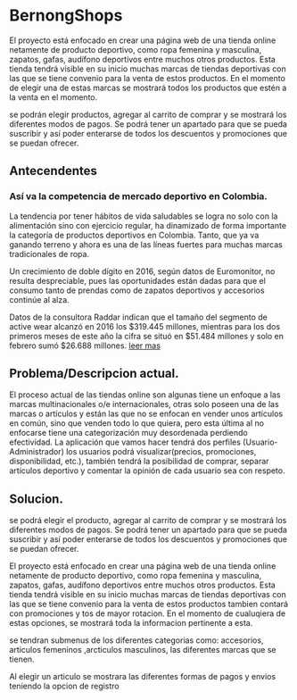 # BernongShops


 El proyecto está enfocado en crear una página web de una tienda online netamente de producto deportivo, como ropa femenina y masculina, zapatos, gafas, audífono deportivos entre  muchos otros productos. Esta tienda tendrá visible en su inicio muchas marcas de tiendas deportivas con las que se tiene convenio para la venta de estos productos. En el momento de elegir una de estas marcas se mostrará todos los productos que estén a la venta en el momento. 

se podrán elegir productos, agregar al carrito de comprar y se mostrará los diferentes modos de pagos. Se podrá tener  un apartado para que se pueda suscribir y así poder enterarse de todos los descuentos y promociones que se puedan ofrecer.


## Antecendentes 


### Así va la competencia de mercado deportivo en Colombia.

La tendencia por tener hábitos de vida saludables se logra no solo con la alimentación sino con ejercicio regular, ha dinamizado de forma importante la categoría de productos deportivos en Colombia. Tanto, que ya va ganando terreno y ahora es una de las líneas fuertes para muchas marcas tradicionales de ropa.

Un crecimiento de doble dígito en 2016, según datos de Euromonitor, no resulta despreciable, pues las oportunidades están dadas para que el consumo tanto de prendas como de zapatos deportivos y accesorios continúe al alza.

Datos de la consultora Raddar indican que el tamaño del segmento de active wear alcanzó en 2016 los $319.445 millones, mientras para los dos primeros meses de este año la cifra se situó en $51.484 millones y solo en febrero sumó $26.688 millones. [leer mas]

[leer mas]: https://www.dinero.com/edicion-impresa/negocios/articulo/mercado-de-ropa-deportiva-competencia-en-colombia/243945



## Problema/Descripcion actual.

El proceso actual de las tiendas online son algunas tiene un enfoque a las marcas multinacionales o/e internacionales, otras solo poseen una de las marcas o artículos y están las que no se enfocan en vender unos artículos en común, sino que venden todo lo que quiera, pero esta última al no enfocarse tiene una categorización muy desordenada perdiendo efectividad. La aplicación que vamos hacer tendrá dos perfiles (Usuario-Administrador) los usuarios podrá visualizar(precios, promociones, disponibilidad, etc.), también tendrá la posibilidad de comprar, separar artículos deportivo y comentar la opinión de cada usuario sea con respeto.

## Solucion.

se podrá elegir el producto, agregar al carrito de comprar y se mostrará los diferentes modos de pagos. Se podrá tener  un apartado para que se pueda suscribir y así poder enterarse de todos los descuentos y promociones que se puedan ofrecer.


El proyecto está enfocado en crear una página web de una tienda online netamente de producto deportivo, como ropa femenina y masculina, zapatos, gafas, audífono deportivos entre  muchos otros productos. Esta tienda tendrá visible en su inicio muchas marcas de tiendas deportivas con las que se tiene convenio para la venta de estos productos tambien contará con promociones y tos de mayor rotacion. En el momento de cualuqiera de estas opciones, se mostrará toda la informacion pertinente a esta.

se tendran submenus de los diferentes categorias como: accesorios, articulos femeninos ,arcticulos masculinos, las diferentes marcas que se tienen.

Al elegir un  articulo se mostrara las diferentes formas de pagos y envios teniendo la opcion de registro